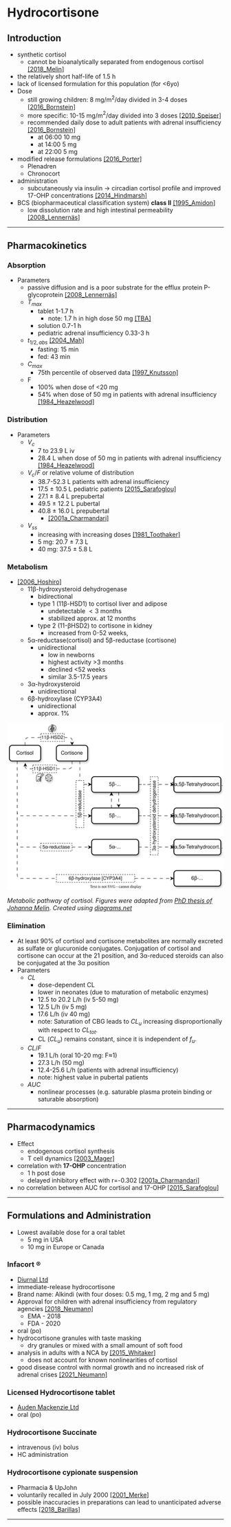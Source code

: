 # Hydrocortisone 
## Introduction
* synthetic cortisol
    * cannot be bioanalytically separated from endogenous cortisol [[2018_Melin]](https://doi.org/10.1007/s40262-017-0575-8)
* the relatively short half-life of 1.5 h
* lack of licensed formulation for this population (for <6yo)
* Dose
    + still growing children: 8 mg/m$^2$/day divided in 3-4 doses [[2016_Bornstein]](https://doi.org/10.1210/jc.2015-1710)
    + more specific:  10-15 mg/m$^2$/day divided into 3 doses [[2010_Speiser]](https://doi.org/10.1210/jc.2009-2631)
    + recommended daily dose to adult patients with adrenal insufficiency [[2016_Bornstein]](https://doi.org/10.1210/jc.2015-1710)
        + at 06:00 10 mg
        + at 14:00 5 mg
        + at 22:00 5 mg 
* modified release formulations [[2016_Porter]](https://doi.org/10.1136/archdischild-2015-309538)
    + Plenadren 
    + Chronocort
* administration 
    + subcutaneously via insulin -> circadian cortisol profile and improved 17-OHP concentrations [[2014_Hindmarsh]](https://doi.org/10.1111/cen.12453)
* BCS (biopharmaceutical classification system) **class II** [[1995_Amidon]](https://doi.org/10.1023/a:1016212804288)
    + low dissolution rate and high intestinal permeability [[2008_Lennernäs]](https://doi.org/10.1517/17425255.4.6.749)

---

## Pharmacokinetics
### Absorption
* Parameters
    + passive diffusion and is a poor substrate for the efflux protein P-glycoprotein [[2008_Lennernäs]](https://doi.org/10.1517/17425255.4.6.749)
    + $T_{max}$
        - tablet 1-1.7 h 
            - note: 1.7 h in high dose 50 mg [[TBA]]()
        - solution 0.7-1 h
        - pediatric adrenal insufficiency 0.33-3 h
    + $t_{1/2,abs}$ [[2004_Mah]](https://doi.org/10.1111/j.1365-2265.2004.02106.x)
        - fasting: 15 min
        - fed: 43 min 
    + $C_{max}$
        - 75th percentile of observed data [[1997_Knutsson]](https://doi.org/10.1210/jcem.82.2.3769)
    + F 
        - 100% when dose of <20 mg
        - 54% when dose of 50 mg in patients with adrenal insufficiency [[1984_Heazelwood]](https://doi.org/10.1111/j.1365-2125.1984.tb04999.x)
### Distribution
* Parameters
    + $V_{c}$
        - 7 to 23.9 L iv
        - 28.4 L when dose of 50 mg in patients with adrenal insufficiency [[1984_Heazelwood]](https://doi.org/10.1111/j.1365-2125.1984.tb04999.x)
    + $V_{c}/F$ or relative volume of distribution
        - 38.7-52.3 L patients with adrenal insufficiency
        - 17.5 ± 10.5 L pediatric patients [[2015_Sarafoglou]](https://doi.org/10.1097/jim.0000000000000121)
        - 27.1 ± 8.4 L prepubertal 
        - 49.5 ± 12.2 L pubertal
        - 40.8 ± 16.0 L prepubertal
            - [[2001a_Charmandari]](https://doi.org/10.1210/jcem.86.6.7522)
    + $V_{ss}$
        - increasing with increasing doses [[1981_Toothaker]](https://doi.org/10.1007/bf01062332)
        - 5 mg: 20.7 ± 7.3 L
        - 40 mg: 37.5 ± 5.8 L
### Metabolism
* [[2006_Hoshiro]](https://doi.org/10.1111/j.1365-2265.2005.02412.x)
    + 11β-hydroxysteroid dehydrogenase
        - bidirectional 
        - type 1 (11β-HSD1) to cortisol liver and adipose
            - undetectable $<3$ months
            - stabilized approx. at 12 months
        - type 2 (11-βHSD2) to cortisone in kidney
            - increased from 0-52 weeks,
    + 5α-reductase(cortisol) and 5β-reductase (cortisone)
        - unidirectional
            - low in newborns 
            - highest activity >3 months
            - declined <52 weeks 
            - similar 3.5-17.5 years 
    + 3α-hydroxysteroid
        - unidirectional
    + 6β-hydroxylase (CYP3A4)
        - unidirectional
        - approx. 1%

![Cortisol](./figures/cortisol_metabolic_pathways.svg)

*Metabolic pathway of cortisol. Figures were adapted from [PhD thesis of Johanna Melin](https://refubium.fu-berlin.de/handle/fub188/23620). Created using [diagrams.net](https://app.diagrams.net/)*

### Elimination      
* At least 90% of cortisol and cortisone metabolites are normally excreted as sulfate or glucuronide conjugates. Conjugation of cortisol and cortisone can occur at the 21 position, and 3α-reduced steroids can also be conjugated at the 3α position
* Parameters
    + $CL$
        - dose-dependent CL
        - lower in neonates (due to maturation of metabolic enzymes)
        - 12.5 to 20.2 L/h (iv 5-50 mg)
        - 12.5 L/h (iv 5 mg)
        - 17.6 L/h (iv 40 mg)
        - note: Saturation of CBG leads to $CL_u$ increasing disproportionally with respect to $CL_{tot}$.
        - CL ($CL_u$)  remains constant, since it is independent of $f_u$.
    + $CL/F$
        - 19.1 L/h (oral 10-20 mg: F≈1)
        - 27.3 L/h (50 mg)
        - 12.4-25.6 L/h (patients with adrenal insufficiency)
        - note: highest value in pubertal patients
    + $AUC$
        - nonlinear processes (e.g. saturable plasma protein binding or saturable absorption)

---

## Pharmacodynamics
* Effect
    + endogenous cortisol synthesis
    + T cell dynamics [[2003_Mager]](https://doi.org/10.1177/0091270003258651)
* correlation with **17-OHP** concentration 
    + 1 h post dose
    + delayed inhibitory effect with r=-0.302 [[2001a_Charmandari]](https://doi.org/10.1210/jcem.86.6.7522)
* no correlation between AUC for cortisol and 17-OHP [[2015_Sarafoglou]](https://doi.org/10.1097/jim.0000000000000121)

---

## Formulations and Administration 
* Lowest available dose for a oral tablet
    * 5  mg in USA
    * 10 mg in Europe or Canada
### Infacort ®
* <u>Diurnal Ltd</u>
* immediate-release hydrocortisone
* Brand name: Alkindi (with four doses: 0.5 mg, 1 mg, 2 mg and 5 mg)
* Approval for children with adrenal insufficiency from regulatory agencies [[2018_Neumann]](https://doi.org/10.1111/cen.13447)
    * EMA - 2018
    * FDA - 2020
* oral (po)
* hydrocortisone granules with taste masking
    * dry granules or mixed with a small amount of soft food
* analysis in adults with a NCA by [[2015_Whitaker]](https://doi.org/10.1210/jc.2014-4060)
    * does not account for known nonlinearities of cortisol
* good disease control with normal growth and no increased risk of adrenal crises [[2021_Neumann]](https://doi.org/10.1210/clinem/dgaa626)

### Licensed Hydrocortisone tablet
* <u>Auden Mackenzie Ltd</u>
* oral (po)

### Hydrocortisone Succinate
* intravenous (iv) bolus 
* HC administration

### Hydrocortisone cypionate suspension
* Pharmacia & UpJohn
* voluntarily recalled in July 2000 [[2001_Merke]](https://doi.org/10.1210/jcem.86.1.7275)
* possible inaccuracies in preparations can lead to unanticipated adverse effects [[2018_Barillas]](https://doi.org/10.1210/jc.2017-01595)

---

